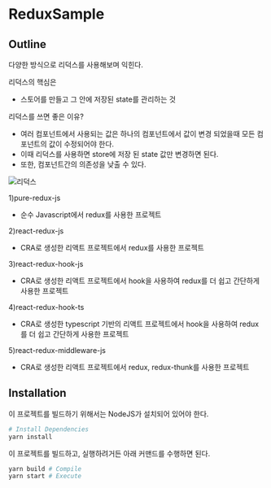 # ReduxSample

## Outline
다양한 방식으로 리덕스를 사용해보며 익힌다.

리덕스의 핵심은
- 스토어를 만들고 그 안에 저장된 state를 관리하는 것

리덕스를 쓰면 좋은 이유?
- 여러 컴포넌트에서 사용되는 값은 하나의 컴포넌트에서 값이 변경 되었을때 모든 컴포넌트의 값이 수정되어야 한다.
- 이때 리덕스를 사용하면 store에 저장 된 state 값만 변경하면 된다.
- 또한, 컴포넌트간의 의존성을 낮출 수 있다.

![리덕스](https://user-images.githubusercontent.com/10377728/122517943-94a68e00-d04b-11eb-9026-dc4f2114788a.png)

1)pure-redux-js
- 순수 Javascript에서 redux를 사용한 프로젝트

2)react-redux-js
- CRA로 생성한 리액트 프로젝트에서 redux를 사용한 프로젝트

3)react-redux-hook-js
- CRA로 생성한 리액트 프로젝트에서 hook을 사용하여 redux를 더 쉽고 간단하게 사용한 프로젝트

4)react-redux-hook-ts
- CRA로 생성한 typescript 기반의 리액트 프로젝트에서 hook을 사용하여 redux를 더 쉽고 간단하게 사용한 프로젝트

5)react-redux-middleware-js
- CRA로 생성한 리액트 프로젝트에서 redux, redux-thunk를 사용한 프로젝트


## Installation
이 프로젝트를 빌드하기 위해서는 NodeJS가 설치되어 있어야 한다.

```bash
# Install Dependencies
yarn install
```

이 프로젝트를 빌드하고, 실행하려거든 아래 커맨드를 수행하면 된다.

```bash
yarn build # Compile
yarn start # Execute
```
